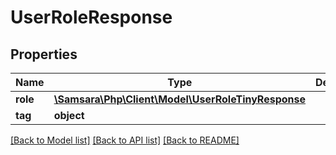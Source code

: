 # UserRoleResponse

## Properties
Name | Type | Description | Notes
------------ | ------------- | ------------- | -------------
**role** | [**\Samsara\Php\Client\Model\UserRoleTinyResponse**](UserRoleTinyResponse.md) |  | [optional] 
**tag** | **object** |  | [optional] 

[[Back to Model list]](../README.md#documentation-for-models) [[Back to API list]](../README.md#documentation-for-api-endpoints) [[Back to README]](../README.md)


